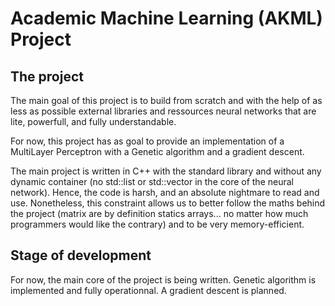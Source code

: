 #  Academic Machine Learning (AKML) Project

## The project

The main goal of this project is to build from scratch and with the help of as less as possible external libraries and ressources neural networks that are lite, powerfull, and fully understandable. 

For now, this project has as goal to provide an implementation of a MultiLayer Perceptron with a Genetic algorithm and a gradient descent. 

The main project is written in C++ with the standard library and without any dynamic container (no std::list or std::vector in the core of the neural network). Hence, the code is harsh, and an absolute nightmare to read and use. Nonetheless, this constraint allows us to better follow the maths behind the project (matrix are by definition statics arrays... no matter how much programmers would like the contrary) and to be very memory-efficient.  


## Stage of development 

For now, the main core of the project is being written. Genetic algorithm is implemented and fully operationnal. A gradient descent is planned.
